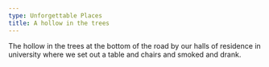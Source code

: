 ```yaml
---
type: Unforgettable Places
title: A hollow in the trees
---
```


The hollow in the trees at the bottom of the road by our halls of residence in university where we set out a table and chairs and smoked and drank.
